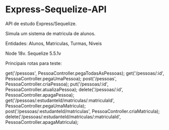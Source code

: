 # Express-Sequelize-API


API de estudo Express/Sequelize.

Simula um sistema de matricula de alunos.

Entidades: Alunos, Matriculas, Turmas, Niveis

Node 18v.
Sequelize 5.5.1v



Principais rotas para teste:

get('/pessoas', PessoaController.pegaTodasAsPessoas);
get('/pessoas/:id', PessoaController.pegaUmaPessoa);
post('/pessoas', PessoaController.criaPessoa);
put('/pessoas/:id', PessoaController.atualizaPessoa);
delete('/pessoas/:id', PessoaController.apagaPessoa);
get('/pessoas/:estudanteId/matriculas/:matriculaId', PessoaController.pegaUmaMatricula);
post('/pessoas/:estudanteId/matriculas', PessoaController.criaMatricula);
delete('/pessoas/:estudanteId/matriculas/:matriculaId', PessoaController.apagaMatricula);

